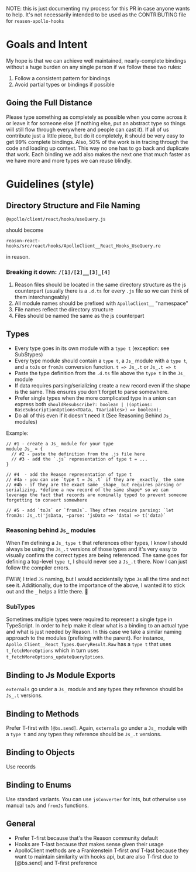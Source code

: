 NOTE: this is just documenting my process for this PR in case anyone wants to help. It's not necessarily intended to be used as the CONTRIBUTING file for `reason-apollo-hooks`

# Goals and Intent

My hope is that we can achieve well maintained, nearly-complete bindings without a huge burden on any single person if we follow these two rules:

1. Follow a consistent pattern for bindings
1. Avoid partial types or bindings if possible

## Going the Full Distance

Please type something as completely as possible when you come across it or leave it for someone else (if nothing else, put an abstract type so things will still flow through everywhere and people can cast it). If all of us contribute just a little piece, but do it completely, it should be very easy to get 99% complete bindings. Also, 50% of the work is in tracing through the code and loading up context. This way no one has to go back and duplicate that work. Each binding we add also makes the next one that much faster as we have more and more types we can reuse blindly.

# Guidelines (style)

## Directory Structure and File Naming

```
@apollo/client/react/hooks/useQuery.js
```

should become

```
reason-react-hooks/src/react/hooks/ApolloClient__React_Hooks_UseQuery.re
```

in reason.

### Breaking it down: `/[1]/[2]__[3]_[4]`

1. Reason files should be located in the same directory structure as the js counterpart (usually there is a `.d.ts` for every `.js` file so we can think of them interchangeably)
1. All module names should be prefixed with `ApolloClient__` "namespace"
1. File names reflect the directory structure
1. Files should be named the same as the js counterpart

## Types

- Every type goes in its own module with a `type t` (exception: see SubStypes)
- Every type module should contain a `type t`, a `Js_` module with a `type t`, and a `toJs` or `fromJs` conversion function. `t => Js_.t` or `Js_.t => t`
- Paste the type definition from the `.d.ts` file above the `type t` in the `Js_` module
- If data requires parsing/serializing create a new record even if the shape is the same. This ensures you don't forget to parse somewhere.
- Prefer single types when the more complicated type in a union can express both `shouldResubscribe?: boolean | ((options: BaseSubscriptionOptions<TData, TVariables>) => boolean);`
- Do all of this even if it doesn't need it (See Reasoning Behind `Js_` modules)

Example:

```
// #1 - create a Js_ module for your type
module Js_ = {
  // #2 - paste the definition from the .js file here
  // #3 - add the `.js` representation of type t = ...
}

// #4  - add the Reason representation of type t
// #4a - you can use `type t = Js_.t` if they are _exactly_ the same
// #4b - if they are the exact same _shape_ but requires parsing or serializing, *define a new record of the same shape* so we can leverage the fact that records are nominally typed to prevent someone forgetting to convert somewhere

// #5 - add `toJs` or `fromJs`. They often require parsing: `let fromJs: Js_.t('jsData, ~parse: 'jsData => 'data) => t('data)`
```

### Reasoning behind `Js_` modules

When I'm defining a `Js_` `type t` that references other types, I know I should always be using the `Js_.t` versions of those types and it's very easy to visually confirm the correct types are being referenced. The same goes for defining a top-level `type t`, I should never see a `Js_.t` there. Now I can just follow the compiler errors.

FWIW, I tried `JS` naming, but I would accidentally type `Js` all the time and not see it. Additionally, due to the importance of the above, I wanted it to stick out and the `_` helps a little there. :shrug:

### SubTypes

Sometimes multiple types were required to represent a single type in TypeScript. In order to help make it clear what is a binding to an actual type and what is just needed by Reason. In this case we take a similar naming approach to the modules (prefixing with the parent). For instance, `Apollo_Client__React_Types.QueryResult.Raw` has a `type t` that uses `t_fetchMoreOptions` which in turn uses `t_fetchMoreOptions_updateQueryOptions`.

## Binding to Js Module Exports

`externals` go under a `Js_` module and any types they reference should be `Js_.t` versions.

## Binding to Methods

Prefer T-first with `[@bs.send]`. Again, `externals` go under a `Js_` module with a `type t` and any types they reference should be `Js_.t` versions.

## Binding to Objects

Use records

## Binding to Enums

Use standard variants. You can use `jsConverter` for ints, but otherwise use manual `toJs` and `fromJs` functions.

## General

- Prefer T-first because that's the Reason community default
- Hooks are T-last because that makes sense given their usage
- ApolloClient methods are a Frankenstein T-first _and_ T-last because they want to maintain similarity with hooks api, but are also T-first due to [@bs.send] and T-first preference
